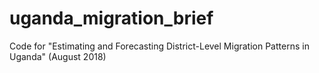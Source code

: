 # uganda_migration_brief
Code for "Estimating and Forecasting District-Level Migration Patterns in Uganda" (August 2018)
